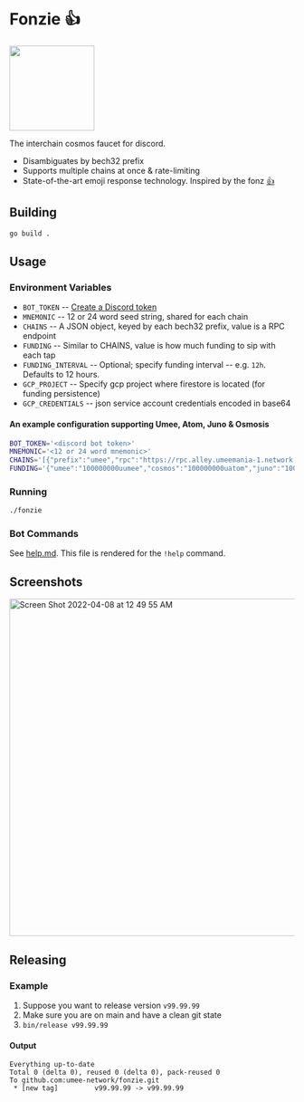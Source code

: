 # Fonzie 👍 
<img width=150 src="https://c.tenor.com/VOblnhsOkY4AAAAd/thumbs-up-smug.gif">

The interchain cosmos faucet for discord.

* Disambiguates by bech32 prefix
* Supports multiple chains at once & rate-limiting
* State-of-the-art emoji response technology. Inspired by the fonz [👍](https://en.wikipedia.org/wiki/Fonzie)

## Building
```bash
go build .
```

## Usage

### Environment Variables

* `BOT_TOKEN`        -- [Create a Discord token](https://github.com/reactiflux/discord-irc/wiki/Creating-a-discord-bot-&-getting-a-token)
* `MNEMONIC`         -- 12 or 24 word seed string, shared for each chain
* `CHAINS`           -- A JSON object, keyed by each bech32 prefix, value is a RPC endpoint
* `FUNDING`          -- Similar to CHAINS, value is how much funding to sip with each tap
* `FUNDING_INTERVAL` -- Optional; specify funding interval -- e.g. `12h`. Defaults to 12 hours.
* `GCP_PROJECT`      -- Specify gcp project where firestore is located (for funding persistence)
* `GCP_CREDENTIALS`  -- json service account credentials encoded in base64 

#### An example configuration supporting Umee, Atom, Juno & Osmosis

```bash
BOT_TOKEN='<discord bot token>'
MNEMONIC='<12 or 24 word mnemonic>'
CHAINS='[{"prefix":"umee","rpc":"https://rpc.alley.umeemania-1.network.umee.cc:443"},{"prefix":"cosmos","rpc":"https://rpc.flash.gaia-umeemania-1.network.umee.cc:443"},{"prefix":"juno","rpc":"https://rpc.section.juno-umeemania-1.network.umee.cc:443"},{"prefix":"osmo","rpc":"https://rpc.wall.osmosis-umeemania-1.network.umee.cc:443"}]'
FUNDING='{"umee":"100000000uumee","cosmos":"100000000uatom","juno":"100000000ujuno","osmo":"100000000uosmo"}'
```

### Running

```bash
./fonzie
```

### Bot Commands

See [help.md](help.md).  This file is rendered for the `!help` command.

## Screenshots

<img width="596" alt="Screen Shot 2022-04-08 at 12 49 55 AM" src="https://user-images.githubusercontent.com/42952/162380395-81da39af-f88c-4579-a02a-3188a886be90.png">

## Releasing

### Example
1. Suppose you want to release version `v99.99.99`
2. Make sure you are on main and have a clean git state
3. `bin/release v99.99.99`

#### Output
```
Everything up-to-date
Total 0 (delta 0), reused 0 (delta 0), pack-reused 0
To github.com:umee-network/fonzie.git
 * [new tag]         v99.99.99 -> v99.99.99
```

